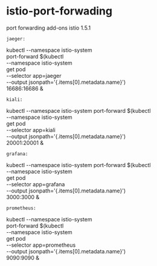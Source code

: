 # istio-port-forwading
port forwarding add-ons istio 1.5.1

`jaeger:`

kubectl --namespace istio-system \
    port-forward $(kubectl \
    --namespace istio-system \
    get pod \
    --selector app=jaeger \
    --output jsonpath='{.items[0].metadata.name}') \
    16686:16686 &
    
`kiali:`

kubectl --namespace istio-system     port-forward $(kubectl \
    --namespace istio-system \
    get pod \
    --selector app=kiali \
    --output jsonpath='{.items[0].metadata.name}') \
    20001:20001 &

`grafana:`

kubectl --namespace istio-system     port-forward $(kubectl \
    --namespace istio-system \
    get pod \
    --selector app=grafana \
    --output jsonpath='{.items[0].metadata.name}') \
    3000:3000 &
    
`prometheus:`

kubectl --namespace istio-system \
    port-forward $(kubectl \
    --namespace istio-system \
    get pod \
    --selector app=prometheus \
    --output jsonpath='{.items[0].metadata.name}') \
    9090:9090 &
